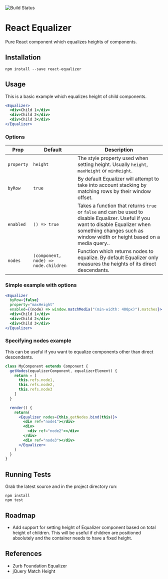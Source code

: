 ![Build Status](https://api.travis-ci.org/patrickgalbraith/react-equalizer.svg)

# React Equalizer

Pure React component which equalizes heights of components.

## Installation

```
npm install --save react-equalizer
```

## Usage

This is a basic example which equalizes height of child components.

```jsx
<Equalizer>
  <div>Child 1</div>
  <div>Child 2</div>
  <div>Child 3</div>
</Equalizer>
```

### Options

| Prop       | Default                              | Description                                                                                                                                                                                                  |
|------------|--------------------------------------|--------------------------------------------------------------------------------------------------------------------------------------------------------------------------------------------------------------|
| `property` | `height`                             | The style property used when setting height. Usually `height`, `maxHeight` or `minHeight`.                                                                                                                   |
| `byRow`    | `true`                               | By default Equalizer will attempt to take into account stacking by matching rows by their window offset.                                                                                                     |
| `enabled`  | `() => true`                         | Takes a function that returns `true` or `false` and can be used to disable Equalizer. Useful if you want to disable Equalizer when something changes such as window width or height based on a media query.. |
| `nodes`    | `(component, node) => node.children` | Function which returns nodes to equalize. By default Equalizer only measures the heights of its direct descendants.                                                                                          |

### Simple example with options

```jsx
<Equalizer
  byRow={false}
  property="maxHeight"
  enabled={(node) => window.matchMedia("(min-width: 400px)").matches}>
  <div>Child 1</div>
  <div>Child 2</div>
  <div>Child 3</div>
</Equalizer>
```

### Specifying nodes example

This can be useful if you want to equalize components other than direct descendants.

```jsx
class MyComponent extends Component {
  getNodes(equalizerComponent, equalizerElement) {
    return = [
      this.refs.node1,
      this.refs.node2,
      this.refs.node3
    ]
  }

  render() {
    return(
      <Equalizer nodes={this.getNodes.bind(this)}>
        <div ref="node1"></div>
        <div>
          <div ref="node2"></div>
        </div>
        <div ref="node3"></div>
      </Equalizer>
    )
  }
}
```

## Running Tests

Grab the latest source and in the project directory run:

```
npm install
npm test
```

## Roadmap

* Add support for setting height of Equalizer component based on total height of children. This will be useful if children are positioned absolutely and the container needs to have a fixed height.

## References
* Zurb Foundation Equalizer
* jQuery Match Height
